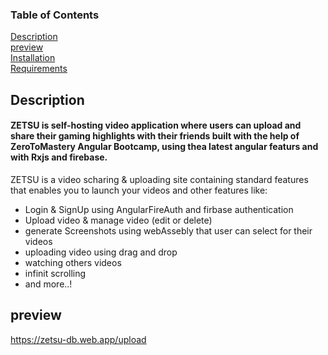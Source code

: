 ### Table of Contents  
[Description](#Description)  
[preview](#preview)  
[Installation](#Installation)   
[Requirements](#Requirements)







## Description
#### ZETSU is self-hosting video application where users can upload and share their gaming highlights with their friends built with the help of ZeroToMastery Angular Bootcamp, using thea latest angular featurs and with Rxjs and firebase.

ZETSU is a video scharing & uploading site containing standard features  that enables you to launch
 your videos and other features like:
 - Login & SignUp using AngularFireAuth and firbase authentication
 - Upload video & manage video (edit or delete)
 - generate Screenshots using webAssebly that user can select for their videos
 - uploading video using drag and drop 
 - watching others videos
 - infinit scrolling
 - and more..!


## preview
https://zetsu-db.web.app/upload
 
